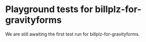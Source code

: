 # Playground tests for billplz-for-gravityforms
We are still awaiting the first test run for billplz-for-gravityforms.
